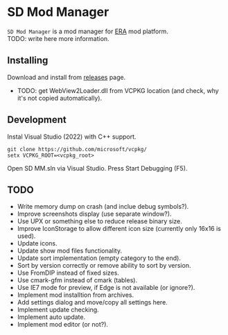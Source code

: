 SD Mod Manager
==============

`SD Mod Manager` is a mod manager for [ERA](http://wforum.heroes35.net/showthread.php?tid=5830) mod platform.  
TODO: write here more information.

Installing
----------
Download and install from [releases](./releases) page.
- TODO: get WebView2Loader.dll from VCPKG location (and check, why it's not copied automatically).

Development
-----------
Instal Visual Studio (2022) with C++ support.

`git clone https://github.com/microsoft/vcpkg/`  
`setx VCPKG_ROOT=<vcpkg_root>`

Open SD MM.sln via Visual Studio. Press Start Debugging (F5).

TODO
----
- Write memory dump on crash (and inclue debug symbols?).
- Improve screenshots display (use separate window?).
- Use UPX or something else to reduce release binary size.
- Improve IconStorage to allow different icon size (currently only 16x16 is used).
- Update icons.
- Update show mod files functionality.
- Update sort implementation (empty category to the end).
- Sort by version correctly or remove ability to sort by version.
- Use FromDIP instead of fixed sizes.
- Use cmark-gfm instead of cmark (tables).
- Use IE7 mode for preview, if Edge is not available (or ignore?).
- Implement mod installtion from archives.
- Add settings dialog and move/copy all settings here.
- Implement update checking.
- Implement auto update.
- Implement mod editor (or not?).
